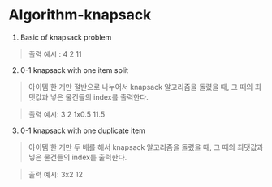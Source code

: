 # Algorithm-knapsack

1. Basic of knapsack problem
> 출력 예시 : 4 2 11

2. 0-1 knapsack with one item split
> 아이템 한 개만 절반으로 나누어서 knapsack 알고리즘을 돌렸을 때, 그 때의 최댓값과 넣은 물건들의 index를 출력한다.  
  
> 출력 예시: 3 2 1x0.5 11.5

3. 0-1 knapsack with one duplicate item 
> 아이템 한 개만 두 배를 해서 knapsack 알고리즘을 돌렸을 때, 그 때의 최댓값과 넣은 물건들의 index를 출력한다.  
  
> 출력 예시: 3x2 12
